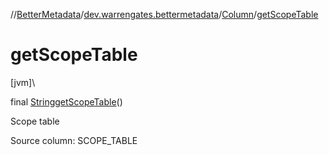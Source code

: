 //[BetterMetadata](../../../index.md)/[dev.warrengates.bettermetadata](../index.md)/[Column](index.md)/[getScopeTable](get-scope-table.md)

# getScopeTable

[jvm]\

final [String](https://docs.oracle.com/javase/8/docs/api/java/lang/String.html)[getScopeTable](get-scope-table.md)()

Scope table

Source column: SCOPE_TABLE
